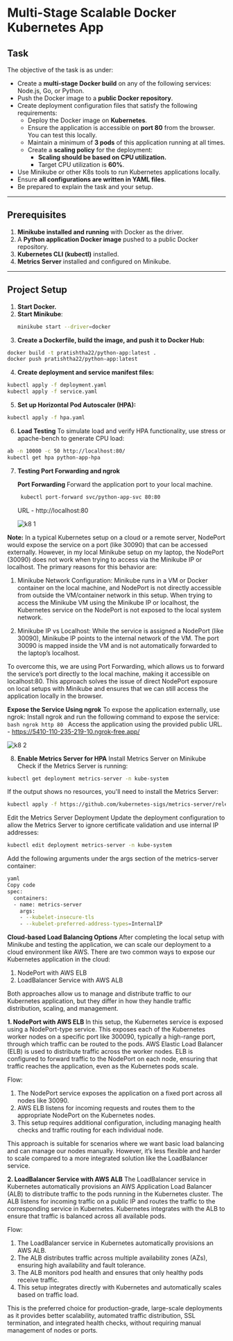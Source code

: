 # Multi-Stage Scalable Docker Kubernetes App

## Task

The objective of the task is as under:

- Create a **multi-stage Docker build** on any of the following services: Node.js, Go, or Python.
- Push the Docker image to a **public Docker repository**.
- Create deployment configuration files that satisfy the following requirements:
  - Deploy the Docker image on **Kubernetes**.
  - Ensure the application is accessible on **port 80** from the browser. You can test this locally.
  - Maintain a minimum of **3 pods** of this application running at all times.
  - Create a **scaling policy** for the deployment:
    - **Scaling should be based on CPU utilization.**
    - Target CPU utilization is **60%**.
- Use Minikube or other K8s tools to run Kubernetes applications locally.
- Ensure **all configurations are written in YAML files**.
- Be prepared to explain the task and your setup.

---

## Prerequisites

1. **Minikube installed and running** with Docker as the driver.
2. A **Python application Docker image** pushed to a public Docker repository.
3. **Kubernetes CLI (kubectl)** installed.
4. **Metrics Server** installed and configured on Minikube.

---

## Project Setup

1. **Start Docker.**
2. **Start Minikube**:
   ```bash
   minikube start --driver=docker
   ```
3. **Create a Dockerfile, build the image, and push it to Docker Hub:**
  ```bash
  docker build -t pratishtha22/python-app:latest .
  docker push pratishtha22/python-app:latest
  ```
4. **Create deployment and service manifest files:**
  ```bash
  kubectl apply -f deployment.yaml
  kubectl apply -f service.yaml
  ```
5. **Set up Horizontal Pod Autoscaler (HPA):**
  ```bash
  kubectl apply -f hpa.yaml
  ```
6. **Load Testing**
To simulate load and verify HPA functionality, use stress or apache-bench to generate CPU load:
  ```bash
  ab -n 10000 -c 50 http://localhost:80/
  kubectl get hpa python-app-hpa
  ```
7. **Testing Port Forwarding and ngrok**

   **Port Forwarding**
     Forward the application port to your local machine.
     ```bash
      kubectl port-forward svc/python-app-svc 80:80
     ```
     URL - http://localhost:80

   ![k8 1](https://github.com/user-attachments/assets/ecc9a6db-d002-436d-9bc5-d79279d0904b)


**Note:** In a typical Kubernetes setup on a cloud or a remote server, NodePort would expose the service on a port (like 30090) that can be accessed externally. However, in my local Minikube setup on my laptop, the NodePort (30090) does not work when trying to access via the Minikube IP or localhost. The primary reasons for this behavior are:

1. Minikube Network Configuration: Minikube runs in a VM or Docker container on the local machine, and NodePort is not directly accessible from outside the VM/container network in this setup. When trying to access the Minikube VM using the Minikube IP or localhost, the Kubernetes service on the NodePort is not exposed to the local system network.

2. Minikube IP vs Localhost: While the service is assigned a NodePort (like 30090), Minikube IP points to the internal network of the VM. The port 30090 is mapped inside the VM and is not automatically forwarded to the laptop’s localhost.

To overcome this, we are using Port Forwarding, which allows us to forward the service’s port directly to the local machine, making it accessible on localhost:80. This approach solves the issue of direct NodePort exposure on local setups with Minikube and ensures that we can still access the application locally in the browser.

  **Expose the Service Using ngrok**
  To expose the application externally, use ngrok:
    Install ngrok and run the following command to expose the service:
    ```bash
      ngrok http 80
    ```
    Access the application using the provided public URL. - https://5410-110-235-219-10.ngrok-free.app/

![k8 2](https://github.com/user-attachments/assets/13f620cc-d637-4d4c-b6d1-b0563ea24060)


8. **Enable Metrics Server for HPA**
Install Metrics Server on Minikube
Check if the Metrics Server is running:
```bash
kubectl get deployment metrics-server -n kube-system
```
If the output shows no resources, you'll need to install the Metrics Server:
```bash
kubectl apply -f https://github.com/kubernetes-sigs/metrics-server/releases/latest/download/components.yaml
```
Edit the Metrics Server Deployment
Update the deployment configuration to allow the Metrics Server to ignore certificate validation and use internal IP addresses:
```bash
kubectl edit deployment metrics-server -n kube-system
```
Add the following arguments under the args section of the metrics-server container:

```bash
yaml
Copy code
spec:
  containers:
  - name: metrics-server
    args:
    - --kubelet-insecure-tls
    - --kubelet-preferred-address-types=InternalIP
```

**Cloud-based Load Balancing Options**
After completing the local setup with Minikube and testing the application, we can scale our deployment to a cloud environment like AWS. There are two common ways to expose our Kubernetes application in the cloud:

1. NodePort with AWS ELB
2. LoadBalancer Service with AWS ALB
   
Both approaches allow us to manage and distribute traffic to our Kubernetes application, but they differ in how they handle traffic distribution, scaling, and management.

**1. NodePort with AWS ELB**
In this setup, the Kubernetes service is exposed using a NodePort-type service. This exposes each of the Kubernetes worker nodes on a specific port like 300090, typically a high-range port, through which traffic can be routed to the pods. AWS Elastic Load Balancer (ELB) is used to distribute traffic across the worker nodes. ELB is configured to forward traffic to the NodePort on each node, ensuring that traffic reaches the application, even as the Kubernetes pods scale.

Flow:

1. The NodePort service exposes the application on a fixed port across all nodes like 30090.
2. AWS ELB listens for incoming requests and routes them to the appropriate NodePort on the Kubernetes nodes.
3. This setup requires additional configuration, including managing health checks and traffic routing for each individual node.

This approach is suitable for scenarios where we want basic load balancing and can manage our nodes manually. However, it’s less flexible and harder to scale compared to a more integrated solution like the LoadBalancer service.

**2. LoadBalancer Service with AWS ALB**
The LoadBalancer service in Kubernetes automatically provisions an AWS Application Load Balancer (ALB) to distribute traffic to the pods running in the Kubernetes cluster. The ALB listens for incoming traffic on a public IP and routes the traffic to the corresponding service in Kubernetes. Kubernetes integrates with the ALB to ensure that traffic is balanced across all available pods.

Flow:

1. The LoadBalancer service in Kubernetes automatically provisions an AWS ALB.
2. The ALB distributes traffic across multiple availability zones (AZs), ensuring high availability and fault tolerance.
3. The ALB monitors pod health and ensures that only healthy pods receive traffic.
4. This setup integrates directly with Kubernetes and automatically scales based on traffic load.

This is the preferred choice for production-grade, large-scale deployments as it provides better scalability, automated traffic distribution, SSL termination, and integrated health checks, without requiring manual management of nodes or ports.

